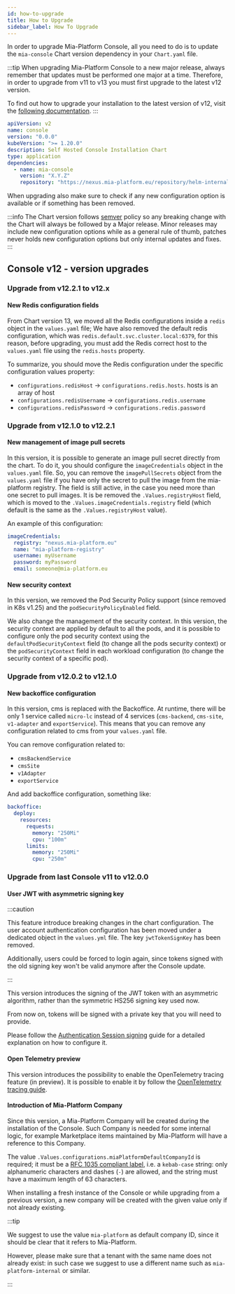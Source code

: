 ```yaml
---
id: how-to-upgrade
title: How to Upgrade
sidebar_label: How To Upgrade
---
```


<!--
WARNING: this file was automatically generated by Mia-Platform Doc Aggregator.
DO NOT MODIFY IT BY HAND.
Instead, modify the source file and run the aggregator to regenerate this file.
-->

In order to upgrade Mia-Platform Console, all you need to do is to update the `mia-console` Chart version dependency in your `Chart.yaml` file.

:::tip
When upgrading Mia-Platform Console to a new major release, always remember that updates must be performed one major at a time. Therefore, in order to upgrade from v11 to v13 you must first upgrade to the latest v12 version.

To find out how to upgrade your installation to the latest version of v12, visit the [following documentation](../../../12.x/self_hosted/installation-chart/how_to_upgrade).
:::

```yaml title="Chart.yaml" {9} showLineNumbers
apiVersion: v2
name: console
version: "0.0.0"
kubeVersion: ">= 1.20.0"
description: Self Hosted Console Installation Chart
type: application
dependencies:
  - name: mia-console
    version: "X.Y.Z"
    repository: "https://nexus.mia-platform.eu/repository/helm-internal/"
```

When upgrading also make sure to check if any new configuration option is available or if something has been removed.

:::info
The Chart version follows [semver](https://semver.org/) policy so any breaking change with the Chart will always be followed by a Major release. Minor releases may include new configuration options while as a general rule of thumb, patches never holds new configuration options but only internal updates and fixes.
:::

## Console v12 - version upgrades

### Upgrade from v12.2.1 to v12.x

#### New Redis configuration fields

From Chart version 13, we moved all the Redis configurations inside a `redis` object in the `values.yaml` file;
We have also removed the default redis configuration, which was `redis.default.svc.cluster.local:6379`,
for this reason, before upgrading, you must add the Redis correct host to the `values.yaml` file using the `redis.hosts` property.

To summarize, you should move the Redis configuration under the specific configuration values property:

* `configurations.redisHost` -> `configurations.redis.hosts`. hosts is an array of host
* `configurations.redisUsername` -> `configurations.redis.username`
* `configurations.redisPassword` -> `configurations.redis.password`

### Upgrade from v12.1.0 to v12.2.1

#### New management of image pull secrets

In this version, it is possible to generate an image pull secret directly from the chart. To do it, you should configure the `imageCredentials` object in the `values.yaml` file.
So, you can remove the `imagePullSecrets` object from the `values.yaml` file if you have only the secret to pull the image from the mia-platform registry. The field is still active, in the case you need more than one secret to pull images.
It is be removed the `.Values.registryHost` field, which is moved to the `.Values.imageCredentials.registry` field (which default is the same as the `.Values.registryHost` value).

An example of this configuration:

```yaml
imageCredentials:
  registry: "nexus.mia-platform.eu"
  name: "mia-platform-registry"
  username: myUsername
  password: myPassword
  email: someone@mia-platform.eu
```

#### New security context

In this version, we removed the Pod Security Policy support (since removed in K8s v1.25) and the `podSecurityPolicyEnabled` field.

We also change the management of the security context. In this version, the security context are applied by default to all the pods, and it is possible to configure only the pod security context using the `defaultPodSecurityContext` field (to change all the pods security context) or the `podSecurityContext` field in each workload configuration (to change the security context of a specific pod).

### Upgrade from v12.0.2 to v12.1.0

#### New backoffice configuration

In this version, cms is replaced with the Backoffice. At runtime, there will be only 1 service called `micro-lc` instead of 4 services (`cms-backend`, `cms-site`, `v1-adapter` and `exportService`).
This means that you can remove any configuration related to cms from your `values.yaml` file.

You can remove configuration related to:

* `cmsBackendService`
* `cmsSite`
* `v1Adapter`
* `exportService`

And add backoffice configuration, something like:

```yaml
backoffice:
  deploy:
    resources:
      requests:
        memory: "250Mi"
        cpu: "100m"
      limits:
        memory: "250Mi"
        cpu: "250m"
```

### Upgrade from last Console v11 to v12.0.0

#### User JWT with asymmetric signing key

:::caution

This feature introduce breaking changes in the chart configuration.
The user account authentication configuration has been moved under a dedicated object in the `values.yml` file. The key `jwtTokenSignKey` has been removed.

Additionally, users could be forced to login again, since tokens signed with the old signing key won't be valid anymore after the Console update.

:::

This version introduces the signing of the JWT token with an asymmetric algorithm, rather than the symmetric HS256 signing key used now.

From now on, tokens will be signed with a private key that you will need to provide.

Please follow the [Authentication Session signing](./helm-values/25_authentication-provider.md#session-signing) guide for a detailed explanation on how to configure it.

#### Open Telemetry preview

This version introduces the possibility to enable the OpenTelemetry tracing feature (in preview). It is possible to enable it by follow the [OpenTelemetry tracing guide](./helm-values/20_general-settings.md#optional-telemetry-configurations).

#### Introduction of Mia-Platform Company

Since this version, a Mia-Platform Company will be created during the installation of the Console.
Such Company is needed for some internal logic, for example Marketplace items maintained by Mia-Platform will have a reference to this Company.

The value `.Values.configurations.miaPlatformDefaultCompanyId` is required;
it must be a [RFC 1035 compliant label](https://datatracker.ietf.org/doc/html/rfc1035), i.e. a `kebab-case` string: only alphanumeric characters and dashes (`-`) are allowed, and the string must have a maximum length of 63 characters.

When installing a fresh instance of the Console or while upgrading from a previous version, a new company will be created with the given value only if not already existing.

:::tip

We suggest to use the value `mia-platform` as default company ID, since it should be clear that it refers to Mia-Platform.

However, please make sure that a tenant with the same name does not already exist: in such case we suggest to use a different name such as `mia-platform-internal` or similar.

:::
